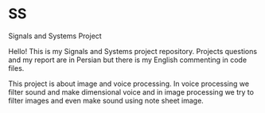 # SS
Signals and Systems Project

Hello! This is my Signals and Systems project repository. Projects questions and my report are in Persian but there is my English commenting in code files.

This project is about image and voice processing. In voice processing we filter sound and make dimensional voice and in image processing we try to filter images and even make sound using note sheet image.
